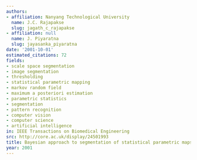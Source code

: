 ```yaml
---
authors:
- affiliation: Nanyang Technological University
  name: J.C. Rajapakse
  slug: jagath_c_rajapakse
- affiliation: null
  name: J. Piyaratna
  slug: jayasanka_piyaratna
date: '2001-10-01'
estimated_citations: 72
fields:
- scale space segmentation
- image segmentation
- thresholding
- statistical parametric mapping
- markov random field
- maximum a posteriori estimation
- parametric statistics
- segmentation
- pattern recognition
- computer vision
- computer science
- artificial intelligence
in: IEEE Transactions on Biomedical Engineering
src: http://core.ac.uk/display/24501993
title: Bayesian approach to segmentation of statistical parametric maps
year: 2001
---
```

